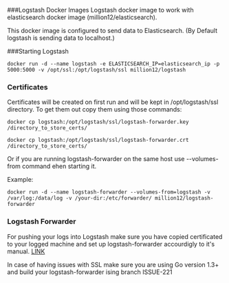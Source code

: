###Logstash Docker Images
Logstash docker image to work with elasticsearch docker image (million12/elasticsearch). 

This docker image is configured to send data to Elasticsearch. (By Default logstash is sending data to localhost.)

###Starting Logstash 

`docker run -d --name logstash -e ELASTICSEARCH_IP=elasticsearch_ip -p 5000:5000 -v /opt/ssl:/opt/logstash/ssl million12/logstash`
### Certificates 
Certificates will be created on first run and will be kept in /opt/logstash/ssl directory. To get them out copy them using those commands:

`docker cp logstash:/opt/logstash/ssl/logstash-forwarder.key /directory_to_store_certs/`

`docker cp logstash:/opt/logstash/ssl/logstash-forwarder.crt /directory_to_store_certs/`

Or if you are running logstash-forwarder on the same host use --volumes-from command ehen starting it.

Example:

`docker run -d --name logstash-forwarder --volumes-from=logstash -v /var/log:/data/log -v /your-dir:/etc/forwarder/ million12/logstash-forwarder`


### Logstash Forwarder
For pushing your logs into Logstash make sure you have copied certificated to your logged machine and set up logstash-forwarder accourdigly to it's manual. <a href="https://github.com/elasticsearch/logstash-forwarder">LINK</a>

In case of having issues with SSL make sure you are using Go version 1.3+ and build your logstash-forwarder ising branch ISSUE-221 
